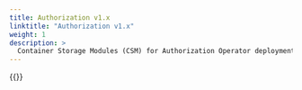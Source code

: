 ```yaml
---
title: Authorization v1.x
linktitle: "Authorization v1.x"
weight: 1
description: >
  Container Storage Modules (CSM) for Authorization Operator deployment
---  
```


{{<include file="content/v2/getting-started/installation/helm/modules/authorizationv1-x.md">}}

